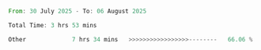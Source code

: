 <!--START_SECTION:waka-->

```rust
From: 30 July 2025 - To: 06 August 2025

Total Time: 3 hrs 53 mins

Other             7 hrs 34 mins   >>>>>>>>>>>>>>>>>--------   66.06 %
```

<!--END_SECTION:waka-->
